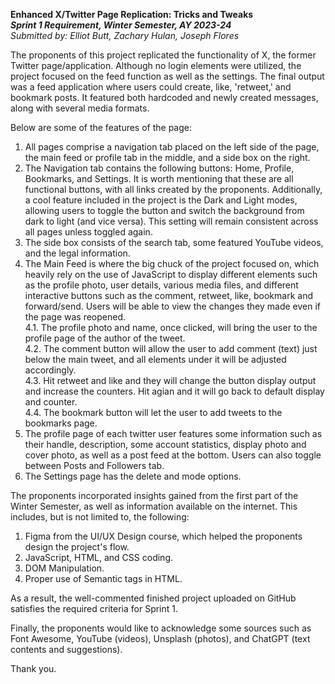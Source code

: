 **Enhanced X/Twitter Page Replication: Tricks and Tweaks**  
**_Sprint 1 Requirement, Winter Semester, AY 2023-24_**  
_Submitted by: Elliot Butt, Zachary Hulan, Joseph Flores_  
  
The proponents of this project replicated the functionality of X, the former Twitter page/application. Although no login elements were utilized, the project focused on the feed function as well as the settings. The final output was a feed application where users could create, like, 'retweet,' and bookmark posts. It featured both hardcoded and newly created messages, along with several media formats.  
  
Below are some of the features of the page:  
  
1. All pages comprise a navigation tab placed on the left side of the page, the main feed or profile tab in the middle, and a side box on the right.  
2. The Navigation tab contains the following buttons: Home, Profile, Bookmarks, and Settings. It is worth mentioning that these are all functional buttons, with all links created by the proponents. Additionally, a cool feature included in the project is the Dark and Light modes, allowing users to toggle the button and switch the background from dark to light (and vice versa). This setting will remain consistent across all pages unless toggled again.  
3. The side box consists of the search tab, some featured YouTube videos, and the legal information.  
4. The Main Feed is where the big chuck of the project focused on, which heavily rely on the use of JavaScript to display different elements such as the profile photo, user details, various media files, and different interactive buttons such as the comment, retweet, like, bookmark and forward/send. Users will be able to view the changes they made even if the page was reopened.  
4.1. The profile photo and name, once clicked, will bring the user to the profile page of the author of the tweet.  
4.2. The comment button will allow the user to add comment (text) just below the main tweet, and all elements under it will be adjusted accordingly.  
4.3. Hit retweet and like and they will change the button display output and increase the counters. Hit agian and it will go back to default display and counter.  
4.4. The bookmark button will let the user to add tweets to the bookmarks page.  
5. The profile page of each twitter user features some information such as their handle, description, some account statistics, display photo and cover photo, as well as a post feed at the bottom. Users can also toggle between Posts and Followers tab.  
6. The Settings page has the delete and mode options.  
  
The proponents incorporated insights gained from the first part of the Winter Semester, as well as information available on the internet. This includes, but is not limited to, the following:  
  
1. Figma from the UI/UX Design course, which helped the proponents design the project's flow.  
2. JavaScript, HTML, and CSS coding.  
3. DOM Manipulation.  
4. Proper use of Semantic tags in HTML.  
  
As a result, the well-commented finished project uploaded on GitHub satisfies the required criteria for Sprint 1.  
  
Finally, the proponents would like to acknowledge some sources such as Font Awesome, YouTube (videos), Unsplash (photos), and ChatGPT (text contents and suggestions).  
  
Thank you.  



